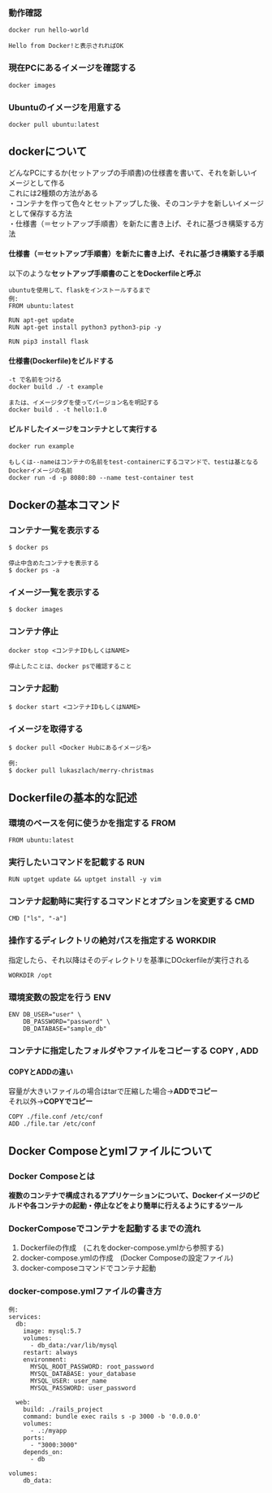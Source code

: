 ### 動作確認

```
docker run hello-world

Hello from Docker!と表示されればOK
```

### 現在PCにあるイメージを確認する

```
docker images
```

### Ubuntuのイメージを用意する

```
docker pull ubuntu:latest
```
  
  
  
  
## dockerについて

どんなPCにするか(セットアップの手順書)の仕様書を書いて、それを新しいイメージとして作る  
これには2種類の方法がある  
・コンテナを作って色々とセットアップした後、そのコンテナを新しいイメージとして保存する方法  
・仕様書（＝セットアップ手順書）を新たに書き上げ、それに基づき構築する方法

#### 仕様書（＝セットアップ手順書）を新たに書き上げ、それに基づき構築する手順

以下のような**セットアップ手順書のことをDockerfileと呼ぶ**

```
ubuntuを使用して、flaskをインストールするまで
例:
FROM ubuntu:latest

RUN apt-get update
RUN apt-get install python3 python3-pip -y

RUN pip3 install flask
```

#### 仕様書(Dockerfile)をビルドする

```
-t で名前をつける
docker build ./ -t example

または、イメージタグを使ってバージョン名を明記する
docker build . -t hello:1.0
```

#### ビルドしたイメージをコンテナとして実行する

```
docker run example

もしくは--nameはコンテナの名前をtest-containerにするコマンドで、testは基となるDockerイメージの名前
docker run -d -p 8080:80 --name test-container test
```





## Dockerの基本コマンド

### コンテナ一覧を表示する

```
$ docker ps

停止中含めたコンテナを表示する
$ docker ps -a
```

### イメージ一覧を表示する

```
$ docker images
```

### コンテナ停止

```
docker stop <コンテナIDもしくはNAME>

停止したことは、docker psで確認すること
```

### コンテナ起動

```
$ docker start <コンテナIDもしくはNAME>
```

### イメージを取得する

```
$ docker pull <Docker Hubにあるイメージ名>

例:
$ docker pull lukaszlach/merry-christmas
```





## Dockerfileの基本的な記述

### 環境のベースを何に使うかを指定する FROM

```
FROM ubuntu:latest
```

### 実行したいコマンドを記載する RUN

```
RUN uptget update && uptget install -y vim
```

### コンテナ起動時に実行するコマンドとオプションを変更する CMD

```
CMD ["ls", "-a"]
```

### 操作するディレクトリの絶対パスを指定する WORKDIR

指定したら、それ以降はそのディレクトリを基準にDOckerfileが実行される  

```
WORKDIR /opt
```

### 環境変数の設定を行う ENV

```
ENV DB_USER="user" \
    DB_PASSWORD="password" \
    DB_DATABASE="sample_db"
```

### コンテナに指定したフォルダやファイルをコピーする COPY , ADD

#### COPYとADDの違い

容量が大きいファイルの場合はtarで圧縮した場合→**ADDでコピー**  
それ以外→**COPYでコピー**

```
COPY ./file.conf /etc/conf
ADD ./file.tar /etc/conf
```

## Docker Composeとymlファイルについて

### Docker Composeとは
  
**複数のコンテナで構成されるアプリケーションについて、Dockerイメージのビルドや各コンテナの起動・停止などをより簡単に行えるようにするツール**  

### DockerComposeでコンテナを起動するまでの流れ

1. Dockerfileの作成　(これをdocker-compose.ymlから参照する)
2. docker-compose.ymlの作成　(Docker Composeの設定ファイル)
3. docker-composeコマンドでコンテナ起動

### docker-compose.ymlファイルの書き方

```
例:
services: 
  db:
    image: mysql:5.7 
    volumes: 
      - db_data:/var/lib/mysql 
    restart: always
    environment: 
      MYSQL_ROOT_PASSWORD: root_password
      MYSQL_DATABASE: your_database
      MYSQL_USER: user_name
      MYSQL_PASSWORD: user_password

  web:
    build: ./rails_project 
    command: bundle exec rails s -p 3000 -b '0.0.0.0' 
    volumes: 
      - .:/myapp
    ports: 
      - "3000:3000"
    depends_on: 
      - db
      
volumes: 
    db_data:
```
